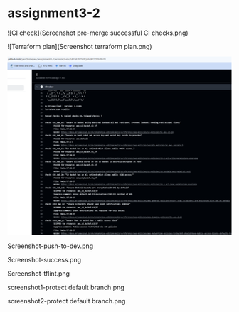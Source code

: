 # assignment3-2


![CI check](Screenshot pre-merge successful CI checks.png)

![Terraform plan](Screenshot terraform plan.png)

![checkov](Screenshot-checkov.png)

Screenshot-push-to-dev.png

Screenshot-success.png

Screenshot-tflint.png

screenshot1-protect default branch.png

screenshot2-protect default branch.png
